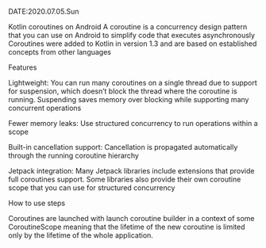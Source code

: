 DATE:2020.07.05.Sun

Kotlin coroutines on Android A coroutine is a concurrency design pattern that you can use on Android to simplify code that executes asynchronously Coroutines were added to Kotlin in version 1.3 and are based on established concepts from other languages

Features

Lightweight: You can run many coroutines on a single thread due to support for suspension, which doesn’t block the thread where the coroutine is running. Suspending saves memory over blocking while supporting many concurrent operations

Fewer memory leaks: Use structured concurrency to run operations within a scope

Built-in cancellation support: Cancellation is propagated automatically through the running coroutine hierarchy

Jetpack integration: Many Jetpack libraries include extensions that provide full coroutines support. Some libraries also provide their own coroutine scope that you can use for structured concurrency

How to use steps

Coroutines are launched with launch coroutine builder in a context of some CoroutineScope meaning that the lifetime of the new coroutine is limited only by the lifetime of the whole application.
